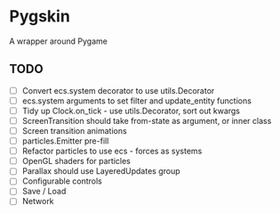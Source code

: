 # Pygskin

A wrapper around Pygame


## TODO

* [ ] Convert ecs.system decorator to use utils.Decorator
* [ ] ecs.system arguments to set filter and update_entity functions
* [ ] Tidy up Clock.on_tick - use utils.Decorator, sort out kwargs
* [ ] ScreenTransition should take from-state as argument, or inner class
* [ ] Screen transition animations
* [ ] particles.Emitter pre-fill
* [ ] Refactor particles to use ecs - forces as systems
* [ ] OpenGL shaders for particles
* [ ] Parallax should use LayeredUpdates group
* [ ] Configurable controls
* [ ] Save / Load
* [ ] Network
